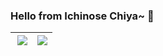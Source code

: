 ### Hello from Ichinose Chiya~ 👋

| <img align="right" src="https://github-readme-stats-sigma-five.vercel.app/api?username=ichinose-chiya&show_icons=true&icon_color=CE1D2D&text_color=718096&bg_color=ffffff&hide_title=true" /> | <a href="https://github.com/ichinose-chiya"><img align="center" src="https://github-readme-stats-sigma-five.vercel.app/api/top-langs/?username=ichinose-chiya&layout=compact&hide_border=true&theme=buefy&hide=javascript,html,css" /></a> |
| ------------- | ------------- |
